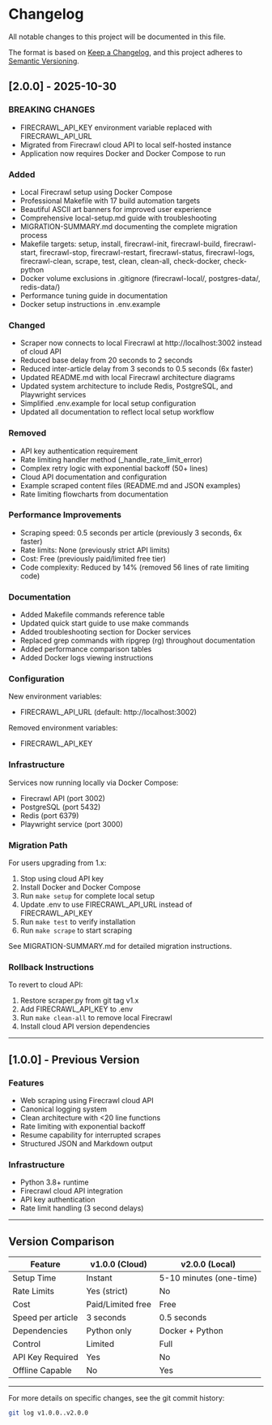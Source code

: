 # Changelog

All notable changes to this project will be documented in this file.

The format is based on [Keep a Changelog](https://keepachangelog.com/en/1.0.0/),
and this project adheres to [Semantic Versioning](https://semver.org/spec/v2.0.0.html).

## [2.0.0] - 2025-10-30

### BREAKING CHANGES

- FIRECRAWL_API_KEY environment variable replaced with FIRECRAWL_API_URL
- Migrated from Firecrawl cloud API to local self-hosted instance
- Application now requires Docker and Docker Compose to run

### Added

- Local Firecrawl setup using Docker Compose
- Professional Makefile with 17 build automation targets
- Beautiful ASCII art banners for improved user experience
- Comprehensive local-setup.md guide with troubleshooting
- MIGRATION-SUMMARY.md documenting the complete migration process
- Makefile targets: setup, install, firecrawl-init, firecrawl-build, firecrawl-start, firecrawl-stop, firecrawl-restart, firecrawl-status, firecrawl-logs, firecrawl-clean, scrape, test, clean, clean-all, check-docker, check-python
- Docker volume exclusions in .gitignore (firecrawl-local/, postgres-data/, redis-data/)
- Performance tuning guide in documentation
- Docker setup instructions in .env.example

### Changed

- Scraper now connects to local Firecrawl at http://localhost:3002 instead of cloud API
- Reduced base delay from 20 seconds to 2 seconds
- Reduced inter-article delay from 3 seconds to 0.5 seconds (6x faster)
- Updated README.md with local Firecrawl architecture diagrams
- Updated system architecture to include Redis, PostgreSQL, and Playwright services
- Simplified .env.example for local setup configuration
- Updated all documentation to reflect local setup workflow

### Removed

- API key authentication requirement
- Rate limiting handler method (_handle_rate_limit_error)
- Complex retry logic with exponential backoff (50+ lines)
- Cloud API documentation and configuration
- Example scraped content files (README.md and JSON examples)
- Rate limiting flowcharts from documentation

### Performance Improvements

- Scraping speed: 0.5 seconds per article (previously 3 seconds, 6x faster)
- Rate limits: None (previously strict API limits)
- Cost: Free (previously paid/limited free tier)
- Code complexity: Reduced by 14% (removed 56 lines of rate limiting code)

### Documentation

- Added Makefile commands reference table
- Updated quick start guide to use make commands
- Added troubleshooting section for Docker services
- Replaced grep commands with ripgrep (rg) throughout documentation
- Added performance comparison tables
- Added Docker logs viewing instructions

### Configuration

New environment variables:
- FIRECRAWL_API_URL (default: http://localhost:3002)

Removed environment variables:
- FIRECRAWL_API_KEY

### Infrastructure

Services now running locally via Docker Compose:
- Firecrawl API (port 3002)
- PostgreSQL (port 5432)
- Redis (port 6379)
- Playwright service (port 3000)

### Migration Path

For users upgrading from 1.x:

1. Stop using cloud API key
2. Install Docker and Docker Compose
3. Run `make setup` for complete local setup
4. Update .env to use FIRECRAWL_API_URL instead of FIRECRAWL_API_KEY
5. Run `make test` to verify installation
6. Run `make scrape` to start scraping

See MIGRATION-SUMMARY.md for detailed migration instructions.

### Rollback Instructions

To revert to cloud API:

1. Restore scraper.py from git tag v1.x
2. Add FIRECRAWL_API_KEY to .env
3. Run `make clean-all` to remove local Firecrawl
4. Install cloud API version dependencies

---

## [1.0.0] - Previous Version

### Features

- Web scraping using Firecrawl cloud API
- Canonical logging system
- Clean architecture with <20 line functions
- Rate limiting with exponential backoff
- Resume capability for interrupted scrapes
- Structured JSON and Markdown output

### Infrastructure

- Python 3.8+ runtime
- Firecrawl cloud API integration
- API key authentication
- Rate limit handling (3 second delays)

---

## Version Comparison

| Feature | v1.0.0 (Cloud) | v2.0.0 (Local) |
|---------|----------------|----------------|
| Setup Time | Instant | 5-10 minutes (one-time) |
| Rate Limits | Yes (strict) | No |
| Cost | Paid/Limited free | Free |
| Speed per article | 3 seconds | 0.5 seconds |
| Dependencies | Python only | Docker + Python |
| Control | Limited | Full |
| API Key Required | Yes | No |
| Offline Capable | No | Yes |

---

For more details on specific changes, see the git commit history:
```bash
git log v1.0.0..v2.0.0
```
